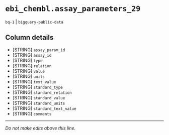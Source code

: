 # `ebi_chembl.assay_parameters_29`
`bq-1` | `bigquery-public-data`

## Column details
* [STRING]    `assay_param_id`
* [STRING]    `assay_id`
* [STRING]    `type`
* [STRING]    `relation`
* [STRING]    `value`
* [STRING]    `units`
* [STRING]    `text_value`
* [STRING]    `standard_type`
* [STRING]    `standard_relation`
* [STRING]    `standard_value`
* [STRING]    `standard_units`
* [STRING]    `standard_text_value`
* [STRING]    `comments`

-------------------------------------------------------------------------------
*Do not make edits above this line.*
